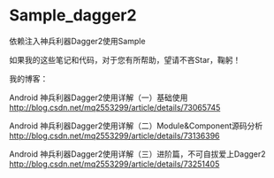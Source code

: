 # Sample_dagger2

依赖注入神兵利器Dagger2使用Sample

如果我的这些笔记和代码，对于您有所帮助，望请不吝Star，鞠躬！

我的博客：

Android 神兵利器Dagger2使用详解（一）基础使用
http://blog.csdn.net/mq2553299/article/details/73065745

Android 神兵利器Dagger2使用详解（二）Module&Component源码分析
http://blog.csdn.net/mq2553299/article/details/73136396

Android 神兵利器Dagger2使用详解（三）进阶篇，不可自拔爱上Dagger2
http://blog.csdn.net/mq2553299/article/details/73251405
